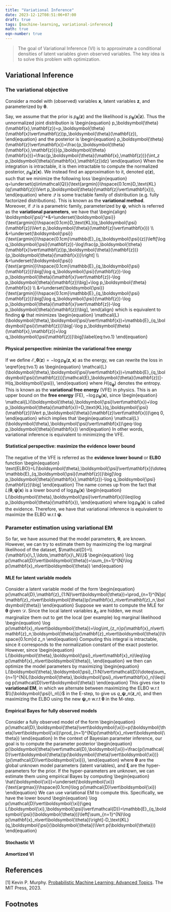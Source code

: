```yaml
---
title: "Variational Inference"
date: 2023-12-12T08:51:06+07:00
draft: true
tags: [machine-learning, variational-inference]
math: true
eqn-number: true
---
```

> The goal of Variational Inference (VI) is to approximate a conditional densities of latent variables given observed variables. The key idea is to solve this problem with optimization.
<!--more-->

## Variational Inference

### The variational objective
Consider a model with (observed) variables $\mathbf{x}$, latent variables $\mathbf{z}$, and parameterized by $\boldsymbol{\theta}$.

Say, we assume that the prior is $p_\boldsymbol{\theta}(\mathbf{z})$ and the likelihood is $p_\boldsymbol{\theta}(\mathbf{x}\vert\mathbf{z})$. Thus the unnormalized joint distribution is
\begin{equation}
p_\boldsymbol{\theta}(\mathbf{x},\mathbf{z})=p_\boldsymbol{\theta}(\mathbf{x}\vert\mathbf{z})p_\boldsymbol{\theta}(\mathbf{z}),
\end{equation}
and the posterior is
\begin{equation}
p_\boldsymbol{\theta}(\mathbf{z}\vert\mathbf{x})=\frac{p_\boldsymbol{\theta}(\mathbf{x},\mathbf{z})}{p_\boldsymbol{\theta}(\mathbf{x})}=\frac{p_\boldsymbol{\theta}(\mathbf{x},\mathbf{z})}{\int_z p_\boldsymbol{\theta}(\mathbf{x},\mathbf{z})dz}
\end{equation}
When the integration is intractable, it is then intractable to compute the normalized posterior, $p_\boldsymbol{\theta}(\mathbf{z}\vert\mathbf{x})$. We instead find an approximation to it, denoted $q(\mathbf{z})$, such that we minimize the following loss
\begin{equation}
q=\underset{q\in\mathcal{Q}}{\text{argmin}}\hspace{0.1cm}D_\text{KL}(q(\mathbf{z})\Vert p_\boldsymbol{\theta}(\mathbf{z}\vert\mathbf{x})),
\end{equation}
where $\mathcal{Q}$ is some tractable family of distribution (e.g. fully factorized distributions). This is known as the **variational method**. Moreover, if $\mathcal{Q}$ is a parametric family, parameterized by $\boldsymbol{\psi}$, which is referred as the **variational parameters**, we have that
\begin{align}
\boldsymbol{\psi}^\*&=\underset{\boldsymbol{\psi}}{\text{argmin}}\hspace{0.1cm}D_\text{KL}(q_\boldsymbol{\psi}(\mathbf{z})\Vert p_\boldsymbol{\theta}(\mathbf{z}\vert\mathbf{x})) \\\\ &=\underset{\boldsymbol{\psi}}{\text{argmin}}\hspace{0.1cm}\mathbb{E}\_{q_\boldsymbol{\psi}(z)}\left[\log q_\boldsymbol{\psi}(\mathbf{z})-\log\frac{p_\boldsymbol{\theta}(\mathbf{x}\vert\mathbf{z})p_\boldsymbol{\theta}(\mathbf{z})}{p_\boldsymbol{\theta}(\mathbf{x})}\right] \\\\ &=\underset{\boldsymbol{\psi}}{\text{argmin}}\hspace{0.1cm}\mathbb{E}\_{q_\boldsymbol{\psi}(\mathbf{z})}\big[\log q_\boldsymbol{\psi}(\mathbf{z})-\log p_\boldsymbol{\theta}(\mathbf{x}\vert\mathbf{z})-\log p_\boldsymbol{\theta}(\mathbf{z})\big]+\log p_\boldsymbol{\theta}(\mathbf{x}) \\\\ &=\underset{\boldsymbol{\psi}}{\text{argmin}}\hspace{0.1cm}\mathbb{E}\_{q_\boldsymbol{\psi}(\mathbf{z})}\big[\log q_\boldsymbol{\psi}(\mathbf{z})-\log p_\boldsymbol{\theta}(\mathbf{x}\vert\mathbf{z})-\log p_\boldsymbol{\theta}(\mathbf{z})\big],
\end{align}
which is equivalent to finding $\boldsymbol{\psi}$ that minimizes
\begin{equation}
\mathcal{L}(\boldsymbol{\theta},\boldsymbol{\psi}\vert\mathbf{x})=\mathbb{E}\_{q_\boldsymbol{\psi}(\mathbf{z})}\big[-\log p_\boldsymbol{\theta}(\mathbf{x},\mathbf{z})+\log q_\boldsymbol{\psi(\mathbf{z})}\big]\label{eq:tvo.1}
\end{equation}

#### Physical perspective: minimize the variational free energy
If we define $\mathcal{E}\_\boldsymbol{\theta}(\mathbf{z})=-\log p_\boldsymbol{\theta}(\mathbf{z},\mathbf{x})$ as the energy, we can rewrite the loss in \eqref{eq:tvo.1} as
\begin{equation}
\mathcal{L}(\boldsymbol{\theta},\boldsymbol{\psi}\vert\mathbf{x})=\mathbb{E}\_{q_\boldsymbol{\psi}(\mathbf{z})}[\mathcal{E}\_\boldsymbol{\theta}(\mathbf{z})]-H(q_\boldsymbol{\psi}),
\end{equation}
where $H(q_\boldsymbol{\psi})$ denotes the entropy. This is known as the **variational free energy** (VFE) in physics. This is an upper bound on the **free energy** (FE), $-\log p_\boldsymbol{\theta}(\mathbf{x})$, since
\begin{equation}
\mathcal{L}(\boldsymbol{\theta},\boldsymbol{\psi}\vert\mathbf{x})+\log p_\boldsymbol{\theta}(\mathbf{x})=D_\text{KL}(q_\boldsymbol{\psi}(\mathbf{z})\Vert p_\boldsymbol{\theta}(\mathbf{z}\vert\mathbf{x}))\geq 0,
\end{equation}
which implies that
\begin{equation}
\mathcal{L}(\boldsymbol{\theta},\boldsymbol{\psi}\vert\mathbf{x})\geq-\log p_\boldsymbol{\theta}(\mathbf{x})
\end{equation}
In other words, variational inference is equivalent to minimizing the VFE.

#### Statistical perspective: maximize the evidence lower bound
The negative of the VFE is referred as the **evidence lower bound** or **ELBO** function
\begin{equation}
\text{ELBO}=L(\boldsymbol{\theta},\boldsymbol{\psi}\vert\mathbf{x})\doteq\mathbb{E}\_{q_\boldsymbol{\psi}(\mathbf{z})}\big[\log p_\boldsymbol{\theta}(\mathbf{x},\mathbf{z})-\log q_\boldsymbol{\psi}(\mathbf{z})\big]
\end{equation}
The name comes up from the fact that $L(\boldsymbol{\theta},\boldsymbol{\psi}\vert\mathbf{x})$ is a lower bound of $\log p_\boldsymbol{\theta}(\mathbf{x})$
\begin{equation}
L(\boldsymbol{\theta},\boldsymbol{\psi}\vert\mathbf{x})\leq\log p_\boldsymbol{\theta}(\mathbf{x}),
\end{equation}
where $\log p_\boldsymbol{\theta}(\mathbf{x})$ is called the evidence. Therefore, we have that variational inference is equivalent to maximize the ELBO w.r.t $\boldsymbol{\psi}$.

### Parameter estimation using variational EM
So far, we have assumed that the model parameters, $\boldsymbol{\theta}$, are known. However, we can try to estimate them by maximizing the log marginal likelihood of the dataset, $\mathcal{D}=\\{\mathbf{x}\_1,\ldots,\mathbf{x}\_N\\}$
\begin{equation}
\log p(\mathcal{D}\vert\boldsymbol{\theta})=\sum_{n=1}^{N}\log p(\mathbf{x}\_n\vert\boldsymbol{\theta})
\end{equation}

#### MLE for latent variable models
Consider a latent variable model of the form
\begin{equation}
p(\mathcal{D},\mathbf{z}\_{1:N}\vert\boldsymbol{\theta})=\prod_{n=1}^{N}p(\mathbf{z}\_n\vert\boldsymbol{\theta})p(\mathbf{x}\_n\vert\mathbf{z}\_n,\boldsymbol{\theta})
\end{equation}
Suppose we want to compute the MLE for $\boldsymbol{\theta}$ given $\mathcal{D}$. Since the local latent variables $\mathbf{z}_n$ are hidden, we must marginalize them out to get the local (per example) log marginal likelihood
\begin{equation}
\log p(\mathbf{x}\_n\vert\boldsymbol{\theta})=\log\int\_{z_n}p(\mathbf{x}\_n\vert\mathbf{z}\_n,\boldsymbol{\theta})p(\mathbf{z}\_n\vert\boldsymbol{\theta})\hspace{0.1cm}d z_n
\end{equation}
Computing this integral is intractable, since it corresponds to the normalization constant of the exact posterior. However, since
\begin{equation}
L(\boldsymbol{\theta},\boldsymbol{\psi}\_n\vert\mathbf{x}\_n)\leq\log p(\mathbf{x}\_n\vert\boldsymbol{\theta}),
\end{equation}
we then can optimize the model parameters by maximizing
\begin{equation}
L(\boldsymbol{\theta},\boldsymbol{\psi}\_{1:N}\vert\mathcal{D})\doteq\sum\_{n=1}^{N}L(\boldsymbol{\theta},\boldsymbol{\psi}\_n\vert\mathbf{x}\_n)\leq\log p(\mathcal{D}\vert\boldsymbol{\theta})
\end{equation}
This gives rise to **variational EM**, in which we alternate between maximizing the ELBO w.r.t $\\{\boldsymbol{\psi}\_n\\}$ in the E-step, to give us $q\_{\boldsymbol{\psi}\_n}(\mathbf{z}\_n)$, and then maximizing the ELBO using the new $\boldsymbol{\psi}\_n$ w.r.t $\boldsymbol{\theta}$ in the M-step.

#### Empirical Bayes for fully observed models
Consider a fully observed model of the form
\begin{equation}
p(\mathcal{D},\boldsymbol{\theta}\vert\boldsymbol{\xi})=p(\boldsymbol{\theta}\vert\boldsymbol{\xi})\prod_{n=1}^{N}p(\mathbf{x}\_n\vert\boldsymbol{\theta})
\end{equation}
In the context of Bayesian parameter inference, our goal is to compute the parameter posterior
\begin{equation}
p(\boldsymbol{\theta}\vert\mathcal{D},\boldsymbol{\xi})=\frac{p(\mathcal{D}\vert\boldsymbol{\theta})p(\boldsymbol{\theta}\vert\boldsymbol{\xi})}{p(\mathcal{D}\vert\boldsymbol{\xi})},
\end{equation}
where $\boldsymbol{\theta}$ are the global unknown model parameters (latent variables), and $\boldsymbol{\xi}$ are the hyper-parameters for the prior. If the hyper-parameters are unknown, we can estimate them using empirical Bayes by computing
\begin{equation}
\hat{\boldsymbol{\xi}}=\underset{\boldsymbol{\xi}}{\text{argmax}}\hspace{0.1cm}\log p(\mathcal{D}\vert\boldsymbol{\xi})
\end{equation}
We can use variational EM to compute this. Specifically, we have the lower bound
\begin{equation}
\log p(\mathcal{D}\vert\boldsymbol{\xi})\geq L(\boldsymbol{\xi},\boldsymbol{\psi}\vert\mathcal{D})=\mathbb{E}\_{q_\boldsymbol{\psi}(\boldsymbol{\theta})}\left[\sum_{n=1}^{N}\log p(\mathbf{x}\_n\vert\boldsymbol{\theta})\right]-D_\text{KL}(q_\boldsymbol{\psi}(\boldsymbol{\theta})\Vert p(\boldsymbol{\theta}))
\end{equation}

#### Stochastic VI

#### Amortized VI

## References
[1] Kevin P. Murphy. [Probabilistic Machine Learning: Advanced Topics](http://probml.github.io/book2). The MIT Press, 2023.

## Footnotes
